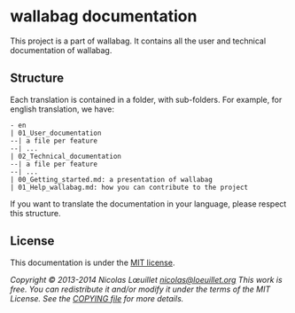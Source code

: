 # wallabag documentation
This project is a part of wallabag. It contains all the user and technical documentation of wallabag. 
## Structure

Each translation is contained in a folder, with sub-folders. For example, for english translation, we have: 

    - en
    | 01_User_documentation
    --| a file per feature
    --| ...
    | 02_Technical_documentation
    --| a file per feature
    --| ...
    | 00_Getting_started.md: a presentation of wallabag
    | 01_Help_wallabag.md: how you can contribute to the project

If you want to translate the documentation in your language, please respect this structure. 
## License

This documentation is under the [MIT license](http://en.wikipedia.org/wiki/MIT_License).

*Copyright © 2013-2014 Nicolas Lœuillet nicolas@loeuillet.org
This work is free. You can redistribute it and/or modify it under the terms of the MIT License.
See the [COPYING file](https://github.com/wallabag/wallabag/blob/master/COPYING.md) for more details.*